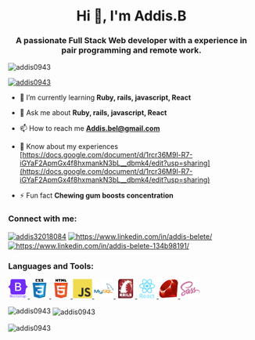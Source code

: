 <h1 align="center">Hi 👋, I'm Addis.B</h1>
<h3 align="center">A passionate Full Stack Web developer with a experience in pair programming and remote work.</h3>


<p align="left"> <img src="https://komarev.com/ghpvc/?username=addis0943&label=Profile%20views&color=0e75b6&style=flat" alt="addis0943" /> </p>

<p align="left"> <a href="https://github.com/ryo-ma/github-profile-trophy"><img src="https://github-profile-trophy.vercel.app/?username=addis0943" alt="addis0943" /></a> </p>

- 🌱 I’m currently learning **Ruby, rails, javascript, React**

- 💬 Ask me about **Ruby, rails, javascript, React**

- 📫 How to reach me **Addis.bel@gmail.com**

- 📄 Know about my experiences [https://docs.google.com/document/d/1rcr36M9l-R7-iGYaF2ApmGx4f8hxmankN3bL__dbmk4/edit?usp=sharing](https://docs.google.com/document/d/1rcr36M9l-R7-iGYaF2ApmGx4f8hxmankN3bL__dbmk4/edit?usp=sharing)

- ⚡ Fun fact **Chewing gum boosts concentration**



<h3 align="left">Connect with me:</h3>
<p align="left">
<a href="https://twitter.com/addis32018084" target="blank"><img align="center" src="https://cdn.jsdelivr.net/npm/simple-icons@3.0.1/icons/twitter.svg" alt="addis32018084" height="30" width="40" /></a>
<a href="https://linkedin.com/in/https://www.linkedin.com/in/addis-belete/" target="blank"><img align="center" src="https://cdn.jsdelivr.net/npm/simple-icons@3.0.1/icons/linkedin.svg" alt="https://www.linkedin.com/in/addis-belete/" height="30" width="40" /></a>
<a href="/https://www.linkedin.com/in/addis-belete-134b98191/" target="blank"><img align="center" src="https://cdn.jsdelivr.net/npm/simple-icons@3.0.1/icons/rss.svg" alt="https://www.linkedin.com/in/addis-belete-134b98191/" height="30" width="40" /></a>
</p>

<h3 align="left">Languages and Tools:</h3>
<p align="left"> <a href="https://getbootstrap.com" target="_blank"> <img src="https://raw.githubusercontent.com/devicons/devicon/master/icons/bootstrap/bootstrap-plain-wordmark.svg" alt="bootstrap" width="40" height="40"/> </a> <a href="https://www.w3schools.com/css/" target="_blank"> <img src="https://raw.githubusercontent.com/devicons/devicon/master/icons/css3/css3-original-wordmark.svg" alt="css3" width="40" height="40"/> </a> <a href="https://www.w3.org/html/" target="_blank"> <img src="https://raw.githubusercontent.com/devicons/devicon/master/icons/html5/html5-original-wordmark.svg" alt="html5" width="40" height="40"/> </a> <a href="https://developer.mozilla.org/en-US/docs/Web/JavaScript" target="_blank"> <img src="https://raw.githubusercontent.com/devicons/devicon/master/icons/javascript/javascript-original.svg" alt="javascript" width="40" height="40"/> </a> <a href="https://www.mysql.com/" target="_blank"> <img src="https://raw.githubusercontent.com/devicons/devicon/master/icons/mysql/mysql-original-wordmark.svg" alt="mysql" width="40" height="40"/> </a> <a href="https://rubyonrails.org" target="_blank"> <img src="https://raw.githubusercontent.com/devicons/devicon/master/icons/rails/rails-original-wordmark.svg" alt="rails" width="40" height="40"/> </a> <a href="https://reactjs.org/" target="_blank"> <img src="https://raw.githubusercontent.com/devicons/devicon/master/icons/react/react-original-wordmark.svg" alt="react" width="40" height="40"/> </a> <a href="https://www.ruby-lang.org/en/" target="_blank"> <img src="https://raw.githubusercontent.com/devicons/devicon/master/icons/ruby/ruby-original.svg" alt="ruby" width="40" height="40"/> </a> <a href="https://sass-lang.com" target="_blank"> <img src="https://raw.githubusercontent.com/devicons/devicon/master/icons/sass/sass-original.svg" alt="sass" width="40" height="40"/> </a> </p>

<p><img align="left" src="https://github-readme-stats.vercel.app/api/top-langs?username=addis0943&show_icons=true&locale=en&layout=compact" alt="addis0943" /></p>

<p>&nbsp;<img align="center" src="https://github-readme-stats.vercel.app/api?username=addis0943&show_icons=true&locale=en" alt="addis0943" /></p>

<p><img align="center" src="https://github-readme-streak-stats.herokuapp.com/?user=addis0943&" alt="addis0943" /></p>


